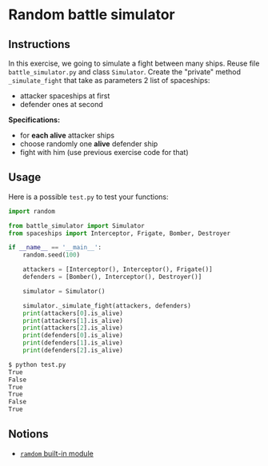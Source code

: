 # Random battle simulator

## Instructions

In this exercise, we going to simulate a fight between many ships. Reuse file `battle_simulator.py` and class `Simulator`. Create the "private" method `_simulate_fight` that take as parameters 2 list of spaceships:

* attacker spaceships at first
* defender ones at second

**Specifications:**

* for **each alive** attacker ships
* choose randomly one **alive** defender ship
* fight with him (use previous exercise code for that)


## Usage

Here is a possible `test.py` to test your functions:

```python
import random

from battle_simulator import Simulator
from spaceships import Interceptor, Frigate, Bomber, Destroyer

if __name__ == '__main__':
    random.seed(100)

    attackers = [Interceptor(), Interceptor(), Frigate()]
    defenders = [Bomber(), Interceptor(), Destroyer()]

    simulator = Simulator()

    simulator._simulate_fight(attackers, defenders)
    print(attackers[0].is_alive)
    print(attackers[1].is_alive)
    print(attackers[2].is_alive)
    print(defenders[0].is_alive)
    print(defenders[1].is_alive)
    print(defenders[2].is_alive)
```

```bash
$ python test.py
True
False
True
True
False
True
```


## Notions

* [`ramdom` built-in module](https://docs.python.org/3/library/random.html#functions-for-sequences)
